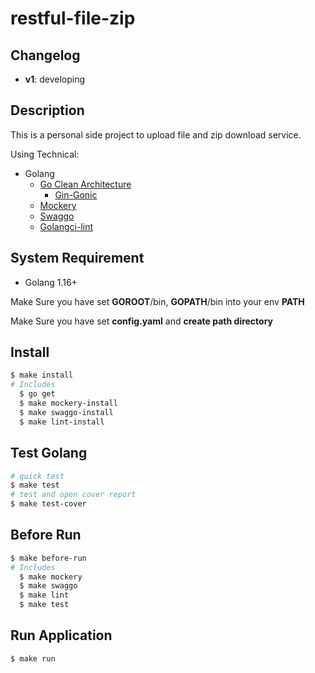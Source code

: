 # restful-file-zip

## Changelog

- **v1**: developing

## Description

This is a personal side project to upload file and zip download service.

Using Technical:

- Golang
  - [Go Clean Architecture](https://github.com/bxcodec/go-clean-arch)
    - [Gin-Gonic](https://gin-gonic.com/)
  - [Mockery](https://github.com/vektra/mockery)
  - [Swaggo](https://github.com/swaggo/swag)
  - [Golangci-lint](https://github.com/golangci/golangci-lint)

## System Requirement

- Golang 1.16+

Make Sure you have set **GOROOT**/bin, **GOPATH**/bin into your env **PATH**

Make Sure you have set **config.yaml** and **create path directory**

## Install

```bash
$ make install
# Includes
  $ go get
  $ make mockery-install
  $ make swaggo-install
  $ make lint-install
```

## Test Golang

```bash
# quick test
$ make test
# test and open cover report
$ make test-cover
```

## Before Run

```bash
$ make before-run
# Includes
  $ make mockery
  $ make swaggo
  $ make lint
  $ make test
```

## Run Application

```bash
$ make run
```
